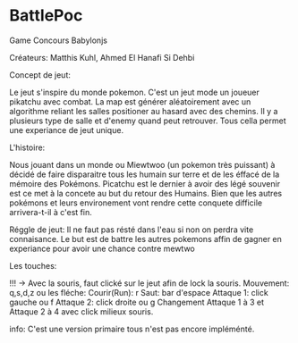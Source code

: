# BattlePoc
Game Concours Babylonjs

Créateurs:
Matthis Kuhl, Ahmed El Hanafi Si Dehbi

Concept de jeut:

Le jeut s'inspire du monde pokemon. C'est un jeut mode un joueuer pikatchu avec combat.
La map est générer aléatoirement avec un algorithme reliant les salles positioner au hasard avec des chemins.
Il y a plusieurs type de salle et d'enemy quand peut retrouver.
Tous cella permet une experiance de jeut unique.

L'histoire:

Nous jouant dans un monde ou Miewtwoo (un pokemon très puissant) à décidé de faire disparaitre tous les humain sur terre et de les éffacé de la mémoire des Pokémons. Picatchu est le dernier à avoir des légé souvenir est ce met à la concete au but du retour des Humains.
Bien que les autres pokémons et leurs environement vont rendre cette conquete difficile arrivera-t-il à c'est fin.

Réggle de jeut:
Il ne faut pas résté dans l'eau si non on perdra vite connaisance.
Le but est de battre les autres pokemons affin de gagner en experiance pour avoir une chance contre mewtwo

Les touches:

!!! -> Avec la souris, faut clické sur le jeut afin de lock la souris.
Mouvement: q,s,d,z ou les fléche:
Courir(Run): r
Saut: bar d'espace
Attaque 1: click gauche ou f
Attaque 2: click droite ou g
Changement Attaque 1 à 3 et Attaque 2 à 4 avec click milieux souris.


info: C'est une version primaire tous n'est pas encore impléménté.













